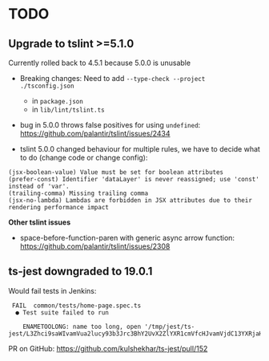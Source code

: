 # TODO

## Upgrade to tslint >=5.1.0

Currently rolled back to 4.5.1 because 5.0.0 is unusable

*   Breaking changes: Need to add `--type-check --project ./tsconfig.json`
    *   in `package.json`
    *   in `lib/lint/tslint.ts`

*   bug in 5.0.0 throws false positives for using `undefined`: https://github.com/palantir/tslint/issues/2434
*   tslint 5.0.0 changed behaviour for multiple rules, we have to decide what to do (change code or change config):

```
(jsx-boolean-value) Value must be set for boolean attributes
(prefer-const) Identifier 'dataLayer' is never reassigned; use 'const' instead of 'var'.
(trailing-comma) Missing trailing comma
(jsx-no-lambda) Lambdas are forbidden in JSX attributes due to their rendering performance impact
```

**Other tslint issues**

*   space-before-function-paren with generic async arrow function: https://github.com/palantir/tslint/issues/2308

## ts-jest downgraded to 19.0.1

Would fail tests in Jenkins:

```
 FAIL  common/tests/home-page.spec.ts
  ● Test suite failed to run

    ENAMETOOLONG: name too long, open '/tmp/jest/ts-jest/L3Zhci9saWIvamVua2lucy93b3Jrc3BhY2UvX2ZlYXR1cmVfcHJvamVjdC13YXRjaHRvd2VyLVBOQ1dMSDNJSFhTVTJGR1VMS1VQRlVHWlFCWUxVUlFBRVNYQVdPMlJJUVJaWVNKNjZXTlEvY29tbW9uL3BhZ2VzL01vbWVudHMvUHJvbWlzZVRyYWNrZXIvY29tcG9uZW50cy9Qcm9taXNlVHJhY2tlckRldGFpbFBhZ2UvUHJvbWlzZVRyYWNrZXJEZXRhaWxQYWdlLnRzeA=='
```

PR on GitHub:
https://github.com/kulshekhar/ts-jest/pull/152

